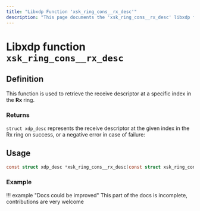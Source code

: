 ```yaml
---
title: "Libxdp Function 'xsk_ring_cons__rx_desc'"
description: "This page documents the 'xsk_ring_cons__rx_desc' libxdp function, including its definition, usage, program types that can use it, and examples."
---
```

# Libxdp function `xsk_ring_cons__rx_desc`

## Definition

This function is used to retrieve the receive descriptor at a specific index in the **Rx** ring. 

### Returns

`struct xdp_desc` represents the receive descriptor at the given index in the Rx ring on success, or a negative error in case of failure:

## Usage

```c
const struct xdp_desc *xsk_ring_cons__rx_desc(const struct xsk_ring_cons *rx, __u32 idx);
```

### Example

!!! example "Docs could be improved"
    This part of the docs is incomplete, contributions are very welcome
